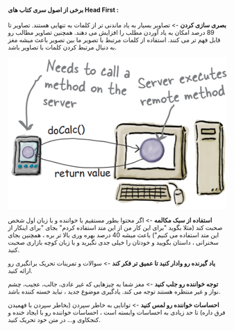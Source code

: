 #### برخی از اصول سری کتاب های Head First :

**بصری سازی کردن** -> تصاویر بسیار به یاد ماندنی تر از کلمات به تنهایی هستند. تصاویر تا 89 درصد امکان به یاد آوردن مطلب را افزایش می دهند. همچنین تصاویر مطالب رو قابل فهم تر می کنند. استفاده از کلمات مرتبط با تصویر ما بین تصویر باعث میشه مغز به دنبال مرتبط کردن کلمات با تصاویر باشد.

![](./Images/Pasted%20image%2020240519154135.png)

**استفاده از سبک مکالمه** -> اگر محتوا بطور مستقیم با خواننده و با زبان اول شخص صحبت کند (مثلا بگوید "برای این کار من از این متد استفاده کردم" بجای "برای اینکار از این متد استفاده می کنیم") باعث میشه 40 درصد بهره وری بالا تر بره ، همچنین بجای سخنرانی ، داستان بگویید و خودتان را خیلی جدی نگیرید و با زبان کوچه بازاری صحبت کنید.

**یاد گیرنده رو وادار کنید تا عمیق تر فکر کند** -> سوالات و تمرینات تحریک برانگیری رو ارائه کنید.

**توجه خواننده رو جلب کنید** ->  مغز شما به چیزهایی که غیر عادی، جالب، عجیب، چشم نواز و غیر منتظره هستند توجه می کند. یادگیری موضوع جدید ، نباید خسته کننده باشد.

**احساسات خواننده رو لمس کنید** -> توانایی به خاطر سپردن (بخاطر سپردن با فهمیدن فرق داره) تا حد زیادی به احساسات وابسته است ، احساسات خواننده رو با ایجاد خنده و کنجکاوی و... در متن خود تحریک کنید.

